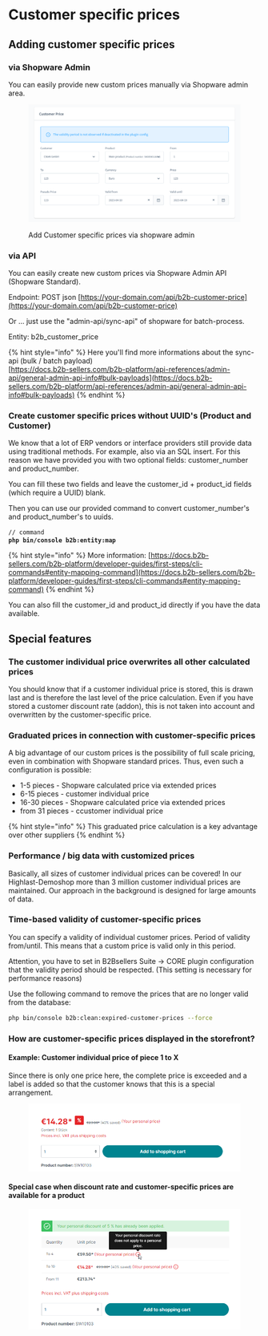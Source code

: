 # Customer specific prices

## Adding customer specific prices

### via Shopware Admin

You can easily provide new custom prices manually via Shopware admin area.

<figure><img src="../../.gitbook/assets/image (4).png" alt=""><figcaption><p>Add Customer specific prices via shopware admin</p></figcaption></figure>

### via API

You can easily create new custom prices via Shopware Admin API (Shopware Standard).&#x20;

Endpoint: POST json [https://your-domain.com/api/b2b-customer-price](https://your-domain.com/api/b2b-customer-price)

Or ... just use the "admin-api/sync-api" of shopware for batch-process.

Entity: b2b\_customer\_price

{% hint style="info" %}
Here you'll find more informations about the sync-api (bulk / batch payload)\
[https://docs.b2b-sellers.com/b2b-platform/api-references/admin-api/general-admin-api-info#bulk-payloads](https://docs.b2b-sellers.com/b2b-platform/api-references/admin-api/general-admin-api-info#bulk-payloads)
{% endhint %}

### Create customer specific prices without UUID's (Product and Customer)

We know that a lot of ERP vendors or interface providers still provide data using traditional methods. For example, also via an SQL insert. For this reason we have provided you with two optional fields: customer\_number and product\_number.

You can fill these two fields and leave the customer\_id + product\_id fields (which require a UUID) blank.

Then you can use our provided command to convert customer\_number's and product\_number's to uuids.

<pre><code>// command
<strong>php bin/console b2b:entity:map
</strong></code></pre>

{% hint style="info" %}
More information: [https://docs.b2b-sellers.com/b2b-platform/developer-guides/first-steps/cli-commands#entity-mapping-command](https://docs.b2b-sellers.com/b2b-platform/developer-guides/first-steps/cli-commands#entity-mapping-command)
{% endhint %}

You can also fill the customer\_id and product\_id directly if you have the data available.

## Special features

### The customer individual price overwrites all other calculated prices

You should know that if a customer individual price is stored, this is drawn last and is therefore the last level of the price calculation. Even if you have stored a customer discount rate (addon), this is not taken into account and overwritten by the customer-specific price.

### Graduated prices in connection with customer-specific prices

A big advantage of our custom prices is the possibility of full scale pricing, even in combination with Shopware standard prices. Thus, even such a configuration is possible:

* 1-5 pieces - Shopware calculated price via extended prices
* 6-15 pieces - customer individual price
* 16-30 pieces - Shopware calculated price via extended prices
* from 31 pieces - ccustomer individual price

{% hint style="info" %}
This graduated price calculation is a key advantage over other suppliers
{% endhint %}

### Performance / big data with customized prices

Basically, all sizes of customer individual prices can be covered! In our Highlast-Demoshop more than 3 million customer individual prices are maintained. Our approach in the background is designed for large amounts of data.

### Time-based validity of customer-specific prices

You can specify a validity of individual customer prices. Period of validity from/until. This means that a custom price is valid only in this period.

Attention, you have to set in B2Bsellers Suite -> CORE plugin configuration that the validity period should be respected. (This setting is necessary for performance reasons)

Use the following command to remove the prices that are no longer valid from the database:&#x20;

```bash
php bin/console b2b:clean:expired-customer-prices --force
```

### How are customer-specific prices displayed in the storefront?



#### Example: Customer individual price of piece 1 to X

Since there is only one price here, the complete price is exceeded and a label is added so that the customer knows that this is a special arrangement.

<figure><img src="../../.gitbook/assets/image (5).png" alt=""><figcaption></figcaption></figure>

#### Special case when discount rate and customer-specific prices are available for a product

<figure><img src="../../.gitbook/assets/image.png" alt=""><figcaption></figcaption></figure>
